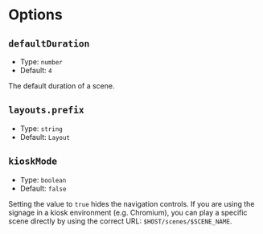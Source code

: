 # Options

## `defaultDuration`

- Type: `number`
- Default: `4`

The default duration of a scene.

## `layouts.prefix`

- Type: `string`
- Default: `Layout`

## `kioskMode`

- Type: `boolean`
- Default: `false`

Setting the value to `true` hides the navigation controls. If you are using the signage in a kiosk environment (e.g. Chromium), you can play a specific scene directly by using the correct URL: `$HOST/scenes/$SCENE_NAME`.